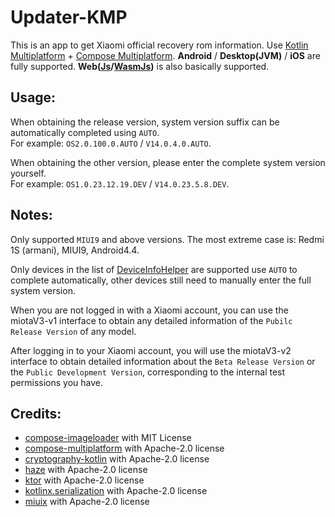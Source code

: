# Updater-KMP
This is an app to get Xiaomi official recovery rom information.
Use [Kotlin Multiplatform](https://www.jetbrains.com/kotlin-multiplatform/) + [Compose Multiplatform](https://www.jetbrains.com/compose-multiplatform/).
**Android** / **Desktop(JVM)** / **iOS** are fully supported.
**Web([Js](https://updater-js.yukonga.top)/[WasmJs](https://updater-wasm.yukonga.top))** is also basically supported.

## Usage:
When obtaining the release version, system version suffix can be automatically completed using `AUTO`.<br />
For example: `OS2.0.100.0.AUTO` / `V14.0.4.0.AUTO`.

When obtaining the other version, please enter the complete system version yourself.<br />
For example: `OS1.0.23.12.19.DEV` / `V14.0.23.5.8.DEV`.

## Notes:
Only supported `MIUI9` and above versions. The most extreme case is: Redmi 1S (armani), MIUI9, Android4.4.

Only devices in the list of [DeviceInfoHelper](https://github.com/YuKongA/Updater-KMP/blob/main/composeApp/src/commonMain/kotlin/data/DeviceInfoHelper.kt#L28) are supported use `AUTO` to complete automatically, other devices still need to manually enter the full system version.

When you are not logged in with a Xiaomi account, you can use the miotaV3-v1 interface to obtain any detailed information of the `Pubilc Release Version` of any model.

After logging in to your Xiaomi account, you will use the miotaV3-v2 interface to obtain detailed information about the `Beta Release Version` or the `Public Development Version`, corresponding to the internal test permissions you have.

## Credits:
- [compose-imageloader](https://github.com/qdsfdhvh/compose-imageloader) with MIT License
- [compose-multiplatform](https://github.com/JetBrains/compose-multiplatform) with Apache-2.0 license
- [cryptography-kotlin](https://github.com/whyoleg/cryptography-kotlin) with Apache-2.0 license
- [haze](https://github.com/chrisbanes/haze) with Apache-2.0 license
- [ktor](https://github.com/ktorio/ktor) with Apache-2.0 license
- [kotlinx.serialization](https://github.com/Kotlin/kotlinx.serialization) with Apache-2.0 license
- [miuix](https://github.com/miuix-kotlin-multiplatform/miuix) with Apache-2.0 license
